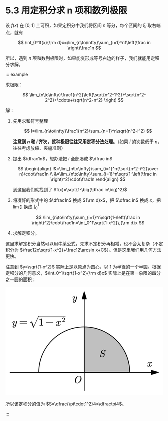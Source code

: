 # 5.3 用定积分求 n 项和数列极限

设 $f(x)$ 在 $[0,1]$ 上可积，如果定积分中我们将区间 $n$ 等分，每个区间的 $\xi_i$ 取右端点，就有

$$
\int_0^1f(x){\rm d}x=\lim_{n\to\infty}\sum_{i=1}^nf\left(\frac in \right)\frac1n
$$

所以，遇到 $n$ 项和数列极限时，如果能变形成等号右边的样子，我们就能用定积分求解。

::: example

求极限：

$$
\lim_{n\to\infty}\frac1{n^2}\left(\sqrt{n^2-1^2}+\sqrt{n^2-2^2}+\cdots+\sqrt{n^2-n^2} \right)
$$

解：

1. 先用求和符号整理

   $$
   I=\lim_{n\to\infty}\frac1{n^2}\sum_{n=1}^n\sqrt{n^2-i^2}
   $$

   **注意到 $n$ 和 $i$ 齐次，这种极限往往采用定积分法处理。**（如果 $i$ 的次数低于 $n$，往往考虑放缩、夹逼准则）

2. 提出 $\dfrac1n$，想办法把 $i$ 全部凑成 $\dfrac in$

   $$
   \begin{align}
   I&=\lim_{n\to\infty}\sum_{i=1}^n{\sqrt{n^2-i^2}\over n}\cdot\frac1n \\
   &=\lim_{n\to\infty}\sum_{i=1}^n\sqrt{1-\left(\frac in \right)^2}\cdot\frac1n
   \end{align}
   $$

   到这里我们就找到了 $f(x)=\sqrt{1-\big(\dfrac in\big)^2}$

3. 将凑好的形式中的 $\dfrac1n$ 换成 ${\rm d}x$，把 $\dfrac in$ 换成 $x$，把 $\lim\sum$ 换成 $\int_0^1$

   $$
   \lim_{n\to\infty}\sum_{i=1}^n\sqrt{1-\left(\frac in \right)^2}\cdot\frac1n=\int_0^1\sqrt{1-x^2}\,{\rm d}x
   $$

4. 求解定积分。

这里求解定积分当然可以用牛莱公式，先求不定积分再相减，也不会太复杂（不定积分为 $\frac12x\sqrt{1-x^2}+\frac12\arcsin x+C$）。但是这里我们用几何方法更快。

注意到 $y=\sqrt{1-x^2}$ 实际上是以原点为圆心，以 $1$ 为半径的一个半圆。根据定积分的几何意义，$\int_0^1\sqrt{1-x^2}{\rm d}x$ 实际上是在第一象限的四分之一圆的面积：

![](./images/quarter-circle.svg)

所以该定积分的值为 $S=\dfrac{\pi\cdot1^2}4=\dfrac\pi4$。

:::
